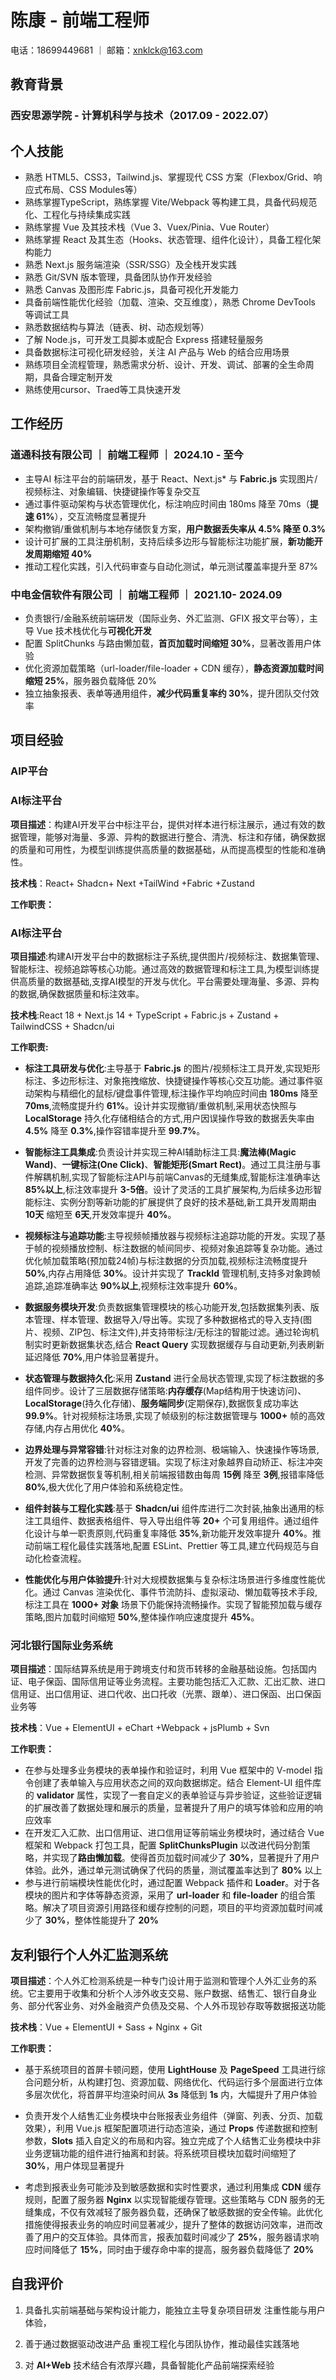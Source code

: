 # 陈康 - 前端工程师

电话：18699449681 ｜ 邮箱：xnklck@163.com 

## 教育背景

### 西安思源学院 - 计算机科学与技术（2017.09 - 2022.07）

## 个人技能

- 熟悉 HTML5、CSS3，Tailwind.js、掌握现代 CSS 方案（Flexbox/Grid、响应式布局、CSS Modules等）
- 熟练掌握TypeScript，熟练掌握 Vite/Webpack 等构建工具，具备代码规范化、工程化与持续集成实践  
- 熟练掌握 Vue 及其技术栈（Vue 3、Vuex/Pinia、Vue Router）
- 熟练掌握 React 及其生态（Hooks、状态管理、组件化设计），具备工程化架构能力
- 熟悉 Next.js 服务端渲染（SSR/SSG）及全栈开发实践
- 熟悉 Git/SVN 版本管理，具备团队协作开发经验
- 熟悉 Canvas 及图形库 Fabric.js，具备可视化开发能力
- 具备前端性能优化经验（加载、渲染、交互维度），熟悉 Chrome DevTools 等调试工具
- 熟悉数据结构与算法（链表、树、动态规划等）
- 了解 Node.js，可开发工具脚本或配合 Express 搭建轻量服务
- 具备数据标注可视化研发经验，关注 AI 产品与 Web 的结合应用场景  
- 熟练项目全流程管理，熟悉需求分析、设计、开发、调试、部署的全生命周期，具备合理定制开发
- 熟练使用cursor、Traed等工具快速开发

## 工作经历

### 道通科技有限公司 ｜ 前端工程师 ｜ 2024.10 - 至今

- 主导AI 标注平台的前端研发，基于 React、Next.js* 与 **Fabric.js** 实现图片/视频标注、对象编辑、快捷键操作等复杂交互
- 通过事件驱动架构与状态管理优化，标注响应时间由 180ms 降至 70ms（**提速 61%**），交互流畅度显著提升  
- 架构撤销/重做机制与本地存储恢复方案，**用户数据丢失率从 4.5% 降至 0.3%**  
- 设计可扩展的工具注册机制，支持后续多边形与智能标注功能扩展，**新功能开发周期缩短 40%**  
- 推动工程化实践，引入代码审查与自动化测试，单元测试覆盖率提升至 87%

### 中电金信软件有限公司 ｜ 前端工程师 ｜ 2021.10- 2024.09

- 负责银行/金融系统前端研发（国际业务、外汇监测、GFIX 报文平台等），主导 Vue 技术栈优化与**可视化开发**  
- 配置 SplitChunks 与路由懒加载，**首页加载时间缩短 30%**，显著改善用户体验  
- 优化资源加载策略（url-loader/file-loader + CDN 缓存），**静态资源加载时间缩短 25%**，服务器负载降低 20%  
- 独立抽象报表、表单等通用组件，**减少代码重复率约 30%**，提升团队交付效率

## 项目经验

### **AIP平台**



### **AI标注平台**

**项目描述**：构建AI开发平台中标注平台，提供对样本进行标注展示，通过有效的数据管理，能够对海量、多源、异构的数据进行整合、清洗、标注和存储，确保数据的质量和可用性，为模型训练提供高质量的数据基础，从而提高模型的性能和准确性。

**技术栈**：React+ Shadcn+ Next +TailWind +Fabric +Zustand

**工作职责：**

### **AI标注平台**

**项目描述**:构建AI开发平台中的数据标注子系统,提供图片/视频标注、数据集管理、智能标注、视频追踪等核心功能。通过高效的数据管理和标注工具,为模型训练提供高质量的数据基础,支撑AI模型的开发与优化。平台需要处理海量、多源、异构的数据,确保数据质量和标注效率。

**技术栈**:React 18 + Next.js 14 + TypeScript + Fabric.js + Zustand + TailwindCSS + Shadcn/ui

**工作职责:**

- **标注工具研发与优化**:主导基于 **Fabric.js** 的图片/视频标注工具开发,实现矩形标注、多边形标注、对象拖拽缩放、快捷键操作等核心交互功能。通过事件驱动架构与精细化的鼠标/键盘事件管理,标注操作平均响应时间由 **180ms** 降至 **70ms**,流畅度提升约 **61%**。设计并实现撤销/重做机制,采用状态快照与 **LocalStorage** 持久化存储相结合的方式,用户因误操作导致的数据丢失率由 **4.5%** 降至 **0.3%**,操作容错率提升至 **99.7%**。

- **智能标注工具集成**:负责设计并实现三种AI辅助标注工具:**魔法棒(Magic Wand)**、**一键标注(One Click)**、**智能矩形(Smart Rect)**。通过工具注册与事件解耦机制,实现了智能标注API与前端Canvas的无缝集成,智能标注准确率达 **85%以上**,标注效率提升 **3-5倍**。设计了灵活的工具扩展架构,为后续多边形智能标注、实例分割等新功能的扩展提供了良好的技术基础,新工具开发周期由 **10天** 缩短至 **6天**,开发效率提升 **40%**。

- **视频标注与追踪功能**:主导视频帧播放器与视频标注追踪功能的开发。实现了基于帧的视频播放控制、标注数据的帧间同步、视频对象追踪等复杂功能。通过优化帧加载策略(预加载24帧)与标注数据的分页加载,视频标注流畅度提升 **50%**,内存占用降低 **30%**。设计并实现了 **TrackId** 管理机制,支持多对象跨帧追踪,追踪准确率达 **90%以上**,视频标注效率提升 **60%**。

- **数据服务模块开发**:负责数据集管理模块的核心功能开发,包括数据集列表、版本管理、样本管理、数据导入/导出等。实现了多种数据格式的导入支持(图片、视频、ZIP包、标注文件),并支持带标注/无标注的智能过滤。通过轮询机制实时更新数据集状态,结合 **React Query** 实现数据缓存与自动更新,列表刷新延迟降低 **70%**,用户体验显著提升。

- **状态管理与数据持久化**:采用 **Zustand** 进行全局状态管理,实现了标注数据的多组件同步。设计了三层数据存储策略:**内存缓存**(Map结构用于快速访问)、**LocalStorage**(持久化存储)、**服务端同步**(定期保存),数据恢复成功率达 **99.9%**。针对视频标注场景,实现了帧级别的标注数据管理与 **1000+** 帧的高效存储,内存占用优化 **40%**。

- **边界处理与异常容错**:针对标注对象的边界检测、极端输入、快速操作等场景,开发了完善的边界检测与容错逻辑。实现了标注对象越界自动矫正、标注冲突检测、异常数据恢复等机制,相关前端报错数由每周 **15例** 降至 **3例**,报错率降低 **80%**,极大优化了用户体验和系统稳定性。

- **组件封装与工程化实践**:基于 **Shadcn/ui** 组件库进行二次封装,抽象出通用的标注工具组件、数据表格组件、导入导出组件等 **20+** 个可复用组件。通过组件化设计与单一职责原则,代码重复率降低 **35%**,新功能开发效率提升 **40%**。推动前端工程化最佳实践落地,配置 ESLint、Prettier 等工具,建立代码规范与自动化检查流程。

- **性能优化与用户体验提升**:针对大规模数据集与复杂标注场景进行多维度性能优化。通过 Canvas 渲染优化、事件节流防抖、虚拟滚动、懒加载等技术手段,标注工具在 **1000+ 对象** 场景下仍能保持流畅操作。实现了智能预加载与缓存策略,图片加载时间缩短 **50%**,整体操作响应速度提升 **45%**。

### 河北银行国际业务系统

**项目描述**：国际结算系统是用于跨境支付和货币转移的金融基础设施。包括国内证、电子保函、国际信用证等业务流程。主要功能包括汇入汇款、汇出汇款、进口信用证、出口信用证、进口代收、出口托收（光票、跟单）、进口保函、出口保函业务等

**技术栈**：Vue + ElementUI + eChart +Webpack + jsPlumb + Svn

**工作职责：**

- 在参与处理多业务模块的表单操作和验证时，利用 Vue 框架中的 V-model 指令创建了表单输入与应用状态之间的双向数据绑定。结合 Element-UI 组件库的 **validator** 属性，实现了一套自定义的表单验证与异步验证，这些验证逻辑的扩展改善了数据处理和展示的质量，显著提升了用户的填写体验和应用的响应效率
- 在开发汇入汇款、出口信用证、进口信用证等前端业务模块时，通过结合 Vue 框架和 Webpack 打包工具，配置 **SplitChunksPlugin** 以改进代码分割策略，并实现了**路由懒加载**。使得首页加载时间减少了 **30%**，显著提升了用户体验。此外，通过单元测试确保了代码的质量，测试覆盖率达到了 **80%** 以上
- 参与进行前端模块性能优化时，通过配置 Webpack 插件和 **Loader**。对于各模块的图片和字体等静态资源，采用了 **url-loader** 和 **file-loader** 的组合策略。解决了项目资源引用路径和缓存控制的问题，项目的平均资源加载时间减少了 **30%**，整体性能提升了 **20%**

## 友利银行个人外汇监测系统

**项目描述**：个人外汇检测系统是一种专门设计用于监测和管理个人外汇业务的系统。它主要用于收集和分析个人涉外收支交易、账户数据、结售汇、银行自身业务、部分代客业务、对外金融资产负债及交易、个人外币现钞存取等数据报送功能

**技术栈**：Vue + ElementUI + Sass + Nginx + Git 

**工作职责：**

- 基于系统项目的首屏卡顿问题，使用 **LightHouse** 及 **PageSpeed** 工具进行综合问题分析，从构建打包、资源加载、网络优化、代码运行多个层面进行立体多层次优化，将首屏平均渲染时间从 **3s** 降低到 **1s** 内，大幅提升了用户体验

- 负责开发个人结售汇业务模块中台账报表业务组件（弹窗、列表、分页、加载效果），利用 Vue.js 框架配置项进行动态渲染，通过 **Props** 传递数据和控制参数，**Slots** 插入自定义的布局和内容。独立完成了个人结售汇业务模块中非业务逻辑功能的组件进行抽离和封装。将系统项目模块加载时间缩短了 **30%**，用户体现显著提升

- 考虑到报表业务可能涉及到敏感数据和实时性要求，通过利用集成 **CDN** 缓存规则，配置了服务器 **Nginx** 以实现智能缓存管理。这些策略与 CDN 服务的无缝集成，不仅有效减轻了服务器负载，还确保了敏感数据的安全传输。此优化措施使得报表业务的响应时间显著减少，提升了整体的数据访问效率，进而改善了用户的交互体验。具体而言，报表加载时间减少了 **25%**，服务器请求响应时间降低了 **15%**，同时由于缓存命中率的提高，服务器负载降低了 **20%**

## 自我评价

1. 具备扎实前端基础与架构设计能力，能独立主导复杂项目研发  注重性能与用户体验，

2. 善于通过数据驱动改进产品  重视工程化与团队协作，推动最佳实践落地

3. 对 **AI+Web** 技术结合有浓厚兴趣，具备智能化产品前端探索经验
